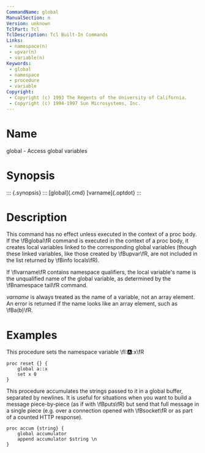 ```yaml
---
CommandName: global
ManualSection: n
Version: unknown
TclPart: Tcl
TclDescription: Tcl Built-In Commands
Links:
 - namespace(n)
 - upvar(n)
 - variable(n)
Keywords:
 - global
 - namespace
 - procedure
 - variable
Copyright:
 - Copyright (c) 1993 The Regents of the University of California.
 - Copyright (c) 1994-1997 Sun Microsystems, Inc.
---
```


# Name

global - Access global variables

# Synopsis

::: {.synopsis} :::
[global]{.cmd} [varname]{.optdot}
:::

# Description

This command has no effect unless executed in the context of a proc body. If the \fBglobal\fR command is executed in the context of a proc body, it creates local variables linked to the corresponding global variables (though these linked variables, like those created by \fBupvar\fR, are not included in the list returned by \fBinfo locals\fR).

If \fIvarname\fR contains namespace qualifiers, the local variable's name is the unqualified name of the global variable, as determined by the \fBnamespace tail\fR command.

*varname* is always treated as the name of a variable, not an array element.  An error is returned if the name looks like an array element, such as \fBa(b)\fR.

# Examples

This procedure sets the namespace variable \fI::a::x\fR

```
proc reset {} {
    global a::x
    set x 0
}
```

This procedure accumulates the strings passed to it in a global buffer, separated by newlines.  It is useful for situations when you want to build a message piece-by-piece (as if with \fBputs\fR) but send that full message in a single piece (e.g. over a connection opened with \fBsocket\fR or as part of a counted HTTP response).

```
proc accum {string} {
    global accumulator
    append accumulator $string \n
}
```

